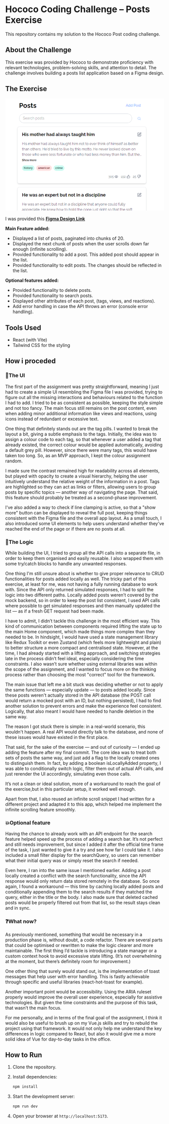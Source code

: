 # Hococo Coding Challenge – Posts Exercise

This repository contains my solution to the Hococo Post coding challenge.

## About the Challenge

This exercise was provided by Hococo to demonstrate proficiency with relevant technologies, problem-solving skills, and attention to detail. The challenge involves building a posts list application based on a Figma design.

## The Exercise

![Hococo Solution Preview](public/images/Preview.png)

I was provided this
[**Figma Design Link**](https://www.figma.com/design/ynXV5sipW3kKhCnoRBFtOu/front-end-task-posts?t=QsYkOxdVS9Giw8hJ-1)

**Main Feature added:**

- Displayed a list of posts, paginated into chunks of 20.
- Displayed the next chunk of posts when the user scrolls down far enough (infinite scrolling).
- Provided functionality to add a post. This added post should appear in the list.
- Provided functionality to edit posts. The changes should be reflected in the list.

**Optional features added:**

- Provided functionality to delete posts. 
- Provided functionality to search posts.
- Displayed other attributes of each post, (tags, views, and reactions).
- Add error handling in case the API throws an error (console error handling).

## Tools Used

- React (with Vite)
- Tailwind CSS for the styling

## How i proceded

### 🎨The UI
The first part of the assignment was pretty straightforward, meaning I just had to create a simple UI resembling the Figma file I was provided, trying to figure out all the missing interactions and behaviours related to the function I had to add. I tried to be as consistent as possible, keeping the style simple and not too fancy. The main focus still remains on the post content, even when adding minor additional information like views and reactions, using icons instead of redundant or excessive text.

One thing that definitely stands out are the tag pills. I wanted to break the layout a bit, giving a subtle emphasis to the tags. Initially, the idea was to assign a colour code to each tag, so that whenever a user added a tag that already existed, the correct colour would be applied automatically, avoiding a default grey pill. However, since there were many tags, this would have taken too long. So, as an MVP approach, I kept the colour assignment random.

I made sure the contrast remained high for readability across all elements, but played with opacity to create a visual hierarchy, helping the user intuitively understand the relative weight of the information in a post. Tags are highlighted so they can act as links or filters, allowing users to group posts by specific topics — another way of navigating the page. That said, this feature should probably be treated as a second-phase improvement.

I've also added a way to check if line clamping is active, so that a "show more" button can be displayed to reveal the full post, keeping things consistent with the Figma file and the overall app layout. As a small touch, I also introduced some UI elements to help users understand whether they’ve reached the end of the page or if there are no posts at all.

### 🎲The Logic
While building the UI, I tried to group all the API calls into a separate file, in order to keep them organised and easily reusable. I also wrapped them with some try/catch blocks to handle any unwanted responses.

One thing I'm still unsure about is whether to give proper relevance to CRUD functionalities for posts added locally as well. The tricky part of this exercise, at least for me, was not having a fully running database to work with. Since the API only returned simulated responses, I had to split the logic into two different paths. Locally added posts weren’t covered by the mock backend, so in order to keep the post list consistent, I used API calls where possible to get simulated responses and then manually updated the list — as if a fresh GET request had been made.

I have to admit, I didn’t tackle this challenge in the most efficient way. This kind of communication between components required lifting the state up to the main Home component, which made things more complex than they needed to be. In hindsight, I would have used a state management library like Redux Toolkit or even Zustand (which feels more lightweight and plain) to better structure a more compact and centralised state. However, at the time, I had already started with a lifting approach, and switching strategies late in the process didn’t feel ideal, especially considering the time constraints. I also wasn’t sure whether using external libraries was within the scope of the assignment, and I wanted to focus more on the thinking process rather than choosing the most "correct" tool for the framework.

The main issue that left me a bit stuck was deciding whether or not to apply the same functions — especially update — to posts added locally. Since these posts weren't actually stored in the API database (the POST call would return a mocked post with an ID, but nothing persisted), I had to find another solution to prevent errors and make the experience feel consistent. Logically, that also meant I would have needed to handle deletion in the same way.

The reason I got stuck there is simple: in a real-world scenario, this wouldn't happen. A real API would directly talk to the database, and none of these issues would have existed in the first place.

That said, for the sake of the exercise — and out of curiosity — I ended up adding the feature after my final commit. The core idea was to treat both sets of posts the same way, and just add a flag to the locally created ones to distinguish them. In fact, by adding a boolean isLocallyAdded property, I was able to conditionally switch logic, filter them out of actual API calls, and just rerender the UI accordingly, simulating even those calls.

It’s not a clean or ideal solution, more of a workaround to reach the goal of the exercise,but in this particular setup, it worked well enough.

Apart from that, I also reused an infinite scroll snippet I had written for a different project and adapted it to this app, which helped me implement the infinite scrolling feature smoothly.

### 💥Optional feature
Having the chance to already work with an API endpoint for the search feature helped speed up the process of adding a search bar. It’s not perfect and still needs improvement, but since I added it after the official time frame of the task, I just wanted to give it a try and see how far I could take it. I also included a small filter display for the searchQuery, so users can remember what their initial query was or simply reset the search if needed.

Even here, I ran into the same issue I mentioned earlier. Adding a post locally created a conflict with the search functionality, since the API response would only return data stored remotely in the database. So once again, I found a workaround — this time by caching locally added posts and conditionally appending them to the search results if they matched the query, either in the title or the body. I also made sure that deleted cached posts would be properly filtered out from that list, so the result stays clean and in sync.


### ❓What now?
As previously mentioned, something that would be necessary in a production phase is, without doubt, a code refactor. There are several parts that could be optimised or rewritten to make the logic clearer and more maintainable. The first thing I’d tackle is introducing a state manager or a custom context hook to avoid excessive state lifting. (It’s not overwhelming at the moment, but there’s definitely room for improvement.)

One other thing that surely would stand out, is the implementation of toast messages that help user with error handling. This is fastly achievable through specific and useful libraries (react-hot-toast for example).

Another important point would be accessibility. Using the ARIA ruleset properly would improve the overall user experience, especially for assistive technologies. But given the time constraints and the purpose of this task, that wasn’t the main focus.

For me personally, and in terms of the final goal of the assignment, I think it would also be useful to brush up on my Vue.js skills and try to rebuild the project using that framework. It would not only help me understand the key differences in logic compared to React, but also it would give me a more solid idea of Vue for day-to-day tasks in the office.

## How to Run

1. Clone the repository.
2. Install dependencies:

   ```bash
   npm install
   ```
3. Start the development server:
   ```bash
   npm run dev
   ```
4. Open your browser at `http://localhost:5173`.
